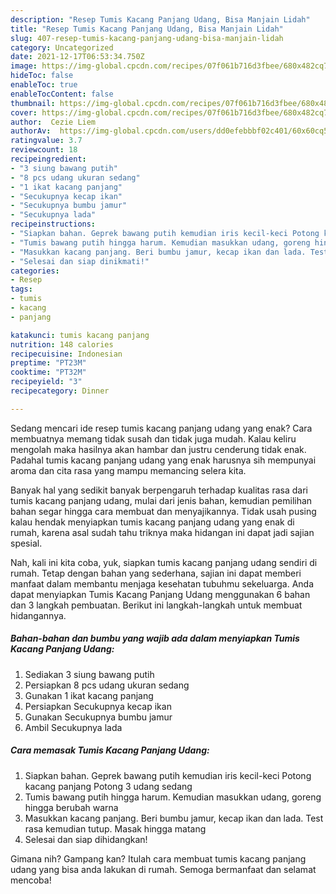 ```yaml
---
description: "Resep Tumis Kacang Panjang Udang, Bisa Manjain Lidah"
title: "Resep Tumis Kacang Panjang Udang, Bisa Manjain Lidah"
slug: 407-resep-tumis-kacang-panjang-udang-bisa-manjain-lidah
category: Uncategorized
date: 2021-12-17T06:53:34.750Z
image: https://img-global.cpcdn.com/recipes/07f061b716d3fbee/680x482cq70/tumis-kacang-panjang-udang-foto-resep-utama.jpg
hideToc: false
enableToc: true
enableTocContent: false
thumbnail: https://img-global.cpcdn.com/recipes/07f061b716d3fbee/680x482cq70/tumis-kacang-panjang-udang-foto-resep-utama.jpg
cover: https://img-global.cpcdn.com/recipes/07f061b716d3fbee/680x482cq70/tumis-kacang-panjang-udang-foto-resep-utama.jpg
author:  Cezie Liem
authorAv:  https://img-global.cpcdn.com/users/dd0efebbbf02c401/60x60cq50/avatar.jpg
ratingvalue: 3.7
reviewcount: 18
recipeingredient:
- "3 siung bawang putih"
- "8 pcs udang ukuran sedang"
- "1 ikat kacang panjang"
- "Secukupnya kecap ikan"
- "Secukupnya bumbu jamur"
- "Secukupnya lada"
recipeinstructions:
- "Siapkan bahan. Geprek bawang putih kemudian iris kecil-keci Potong kacang panjang Potong 3 udang sedang"
- "Tumis bawang putih hingga harum. Kemudian masukkan udang, goreng hingga berubah warna"
- "Masukkan kacang panjang. Beri bumbu jamur, kecap ikan dan lada. Test rasa kemudian tutup. Masak hingga matang"
- "Selesai dan siap dinikmati!"
categories:
- Resep
tags:
- tumis
- kacang
- panjang

katakunci: tumis kacang panjang 
nutrition: 148 calories
recipecuisine: Indonesian
preptime: "PT23M"
cooktime: "PT32M"
recipeyield: "3"
recipecategory: Dinner

---
```



Sedang mencari ide resep tumis kacang panjang udang yang enak? Cara membuatnya memang tidak susah dan tidak juga mudah. Kalau keliru mengolah maka hasilnya akan hambar dan justru cenderung tidak enak. Padahal tumis kacang panjang udang yang enak harusnya sih mempunyai aroma dan cita rasa yang mampu memancing selera kita.




Banyak hal yang sedikit banyak berpengaruh terhadap kualitas rasa dari tumis kacang panjang udang, mulai dari jenis bahan, kemudian pemilihan bahan segar hingga cara membuat dan menyajikannya. Tidak usah pusing kalau hendak menyiapkan tumis kacang panjang udang yang enak di rumah, karena asal sudah tahu triknya maka hidangan ini dapat jadi sajian spesial.


Nah, kali ini kita coba, yuk, siapkan tumis kacang panjang udang sendiri di rumah. Tetap dengan bahan yang sederhana, sajian ini dapat memberi manfaat dalam membantu menjaga kesehatan tubuhmu sekeluarga. Anda dapat menyiapkan Tumis Kacang Panjang Udang menggunakan 6 bahan dan 3 langkah pembuatan. Berikut ini langkah-langkah untuk membuat hidangannya.

<!--inarticleads1-->

##### Bahan-bahan dan bumbu yang wajib ada dalam menyiapkan Tumis Kacang Panjang Udang:

1. Sediakan 3 siung bawang putih
1. Persiapkan 8 pcs udang ukuran sedang
1. Gunakan 1 ikat kacang panjang
1. Persiapkan Secukupnya kecap ikan
1. Gunakan Secukupnya bumbu jamur
1. Ambil Secukupnya lada




<!--inarticleads2-->

##### Cara memasak Tumis Kacang Panjang Udang:

1. Siapkan bahan. Geprek bawang putih kemudian iris kecil-keci Potong kacang panjang Potong 3 udang sedang
1. Tumis bawang putih hingga harum. Kemudian masukkan udang, goreng hingga berubah warna
1. Masukkan kacang panjang. Beri bumbu jamur, kecap ikan dan lada. Test rasa kemudian tutup. Masak hingga matang
1. Selesai dan siap dihidangkan!



Gimana nih? Gampang kan? Itulah cara membuat tumis kacang panjang udang yang bisa anda lakukan di rumah. Semoga bermanfaat dan selamat mencoba!
